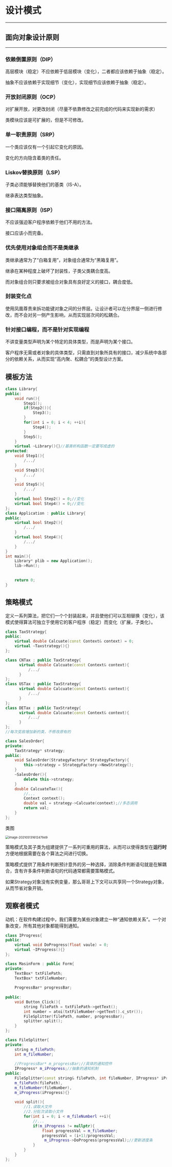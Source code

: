 # 设计模式

---

## 面向对象设计原则

---

### 依赖倒置原则（DIP）

高层模块（稳定）不应依赖于低层模块（变化），二者都应该依赖于抽象（稳定）。

抽象不应该依赖于实现细节（变化），实现细节应该依赖于抽象（稳定）。

### 开放封闭原则（OCP）

对扩展开放，对更改封闭（尽量不依靠修改之前完成的代码来实现新的需求）

类模块应该是可扩展的，但是不可修改。

### 单一职责原则（SRP）

一个类应该仅有一个引起它变化的原因。

变化的方向隐含着类的责任。

### Liskov替换原则（LSP） 

子类必须能够替换他们的基类（IS-A）。

继承表达类型抽象。

### 接口隔离原则（ISP）

不应该强迫客户程序依赖于他们不用的方法。

接口应该小而完备。

### 优先使用对象组合而不是类继承

类继承通常为了“白箱复用”，对象组合通常为“黑箱复用”。

继承在某种程度上破坏了封装性，子类父类耦合度高。

而对象组合则只要求被组合对象具有良好定义的接口，耦合度低。

### 封装变化点

使用凤凰尊贵来拆功能键对象之间的分界层。让设计者可以在分界层一侧进行修改，而不会对另一侧产生影响，从而实现层次间的松耦合。

### 针对接口编程，而不是针对实现编程

不讲变量类型声明为某个特定的具体类型，而是声明为某个接口。

客户程序无需或者对象的具体类型，只需直到对象所具有的接口，减少系统中各部分的依赖关系，从而实现“高内聚、松耦合”的类型设计方案。

## 模板方法

```c++
class Library{
public:
    void run(){
		Step1();
        if(Step2()){
            Step3();
        }
        for(int i = 0; i < 4; ++i){
            Step4();
        }
        Step5();
    }
    virtual ~Library(){}//基类析构函数一定要写成虚的
protected:
    void Step1(){
        /.../
    }
    void Step3(){
        /.../
    }
    void Step5(){
        /.../
    }
    virtual bool Step2() = 0;//变化
    virtual bool Step4() = 0;//变化
};
class Application : public Library{
public:
    virtual bool Step2(){
        /.../
    }
    virtual bool Step4(){
        /.../
    }
}
int main(){
    Library* plib = new Application();
    lib->Run();
    
    
    return 0;
}
```



## 策略模式

定义一系列算法，把它们一个个封装起来，并且使他们可以互相替换（变化），该模式使得算法可独立于使用它的客户程序（稳定）而变化（扩展，子类化）。

```c++
class TaxStrategy{
public:
    virtual double Calcuate(const Context& context) = 0;
    virtual ~Taxstrategy(){}
};

class CNTax : public TaxStrategy{
	  virtual double Calcuate(const Context& context){
          /.../
      }
};
class USTax : public TaxStrategy{
	  virtual double Calcuate(const Context& context){
          /.../
      }
};
class DETax : public TaxStrategy{
	  virtual double Calcuate(const Context& context){
          /.../
      }
};
//每次变故增加新的类，不修改原有的

class SalesOrder{
private:
    TaxStrategy* strategy;
public:
    void SalesOrder(StrategyFactory* StrategyFactory){
        this->strategy = StrategyFactory->NewStrategy();
    }
    ~SalesOrder(){
        delete this->strategy;
    }
    double CalcuateTax(){
        //...
        Context context();
        double val = strategy->Calcuate(context);//多态调用
        return val;
    }
};
```

类图

<img src="C:/Users/珞/AppData/Roaming/Typora/typora-user-images/image-20210513161247949.png" alt="image-20210513161247949" style="zoom:67%;" /> 

策略模式及其子类为组建提供了一系列可重用的算法，从而可以使得类型在**运行时**方便地根据需要在各个算法之间进行切换。

策略模式提供了用条件判断预计意外的另一种选择，消除条件判断语句就是在解耦合，含有许多条件判断语句的代码通常都需要策略模式。

如果Strategy对象没有实例变量，那么哥哥上下文可以共享同一个Strategy对象，从而节省对象开销。



## 观察者模式

动机：在软件构建过程中，我们需要为某些对象建立一种“通知依赖关系”。一个对象改变，所有其他对象都能得到通知。

```c++
class IProgress{
public:
    virtual void DoProgress(float vaule) = 0;
    virtual ~IProgress(){}
};

class MasinForm : public Form{
private:
    TextBox* txtFilePath;
    TextBox* txtFileNumber;
    
    ProgressBar* progressBar;
    
public:
    void Button_Click(){
        string filePath = txtFilePath->getText();
        int number = atoi(txtFileNumber->getText().c_str());
        FileSplitter(filePath, number, progressBar);
        splitter.split();
    }
};

class FileSplitter{
private:
    string m_filePath;
    int m_fileNumber;
    
    //ProgressBar* m_progressBar;//具体的通知控件
    IProgress* m_iProgress;//抽象的通知机制
public:  
    FileSplitter(const string& filePath, int fileNumber, IProgress* iProgress):
    m_filePath(filePath),
    m_fileNumber(fileNumber),
    m_iProgress(iProgress){}
    
    void split(){
        //1.读取大文件
        //2.分批次读取小文件
        for(int i = 0; i < m_fileNumberl ++i){
            //...
            if(m_iProgress != nullptr){
                float progressVal = m_fileNumber;
                progressVal = (i+1)/progressVal;
                 m_iProgress->DoProgress(progressVal);//更新进度条
            }
        }
    }
};
```

